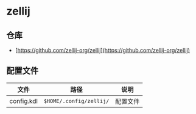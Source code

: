 # zellij

## 仓库

- [https://github.com/zellij-org/zellij](https://github.com/zellij-org/zellij)

## 配置文件

| 文件       | 路径                    | 说明     |
| ---------- | ----------------------- | -------- |
| config.kdl | `$HOME/.config/zellij/` | 配置文件 |
